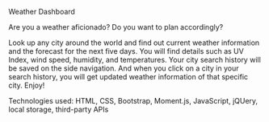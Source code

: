 Weather Dashboard


Are you a weather aficionado? Do you want to plan accordingly?


Look up any city around the world and find out current weather information and the forecast for the next five days. You will find details such as UV Index, wind speed, humidity, and temperatures.
Your city search history will be saved on the side navigation. And when you click on a city in your search history, you will get updated weather information of that specific city. Enjoy!


Technologies used: HTML, CSS, Bootstrap, Moment.js, JavaScript, jQUery, local storage, third-party APIs 